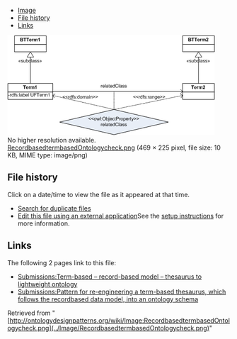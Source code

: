 * [Image](../Image/RecordbasedtermbasedOntologycheck.png#file)
* [File history](../Image/RecordbasedtermbasedOntologycheck.png#filehistory)
* [Links](../Image/RecordbasedtermbasedOntologycheck.png#filelinks)

[![Image:RecordbasedtermbasedOntologycheck.png](../images/6/61/RecordbasedtermbasedOntologycheck.png)](../images/6/61/RecordbasedtermbasedOntologycheck.png)  
No higher resolution available.  
[RecordbasedtermbasedOntologycheck.png](../images/6/61/RecordbasedtermbasedOntologycheck.png)‎ (469 × 225 pixel, file size: 10 KB, MIME type: image/png)

## File history

Click on a date/time to view the file as it appeared at that time.



  
* [Search for duplicate files](http://ontologydesignpatterns.org/wiki/Special:FileDuplicateSearch/RecordbasedtermbasedOntologycheck.png "Special:FileDuplicateSearch/RecordbasedtermbasedOntologycheck.png")
* [Edit this file using an external application](http://ontologydesignpatterns.org/wiki/index.php?title=Image:RecordbasedtermbasedOntologycheck.png&action=edit&externaledit=true&mode=file "Image:RecordbasedtermbasedOntologycheck.png")See the [setup instructions](http://www.mediawiki.org/wiki/Manual:External_editors "http://www.mediawiki.org/wiki/Manual:External_editors") for more information.

## Links



The following 2 pages link to this file:


* [Submissions:Term-based – record-based model – thesaurus to lightweight ontology](http://ontologydesignpatterns.org/wiki/Submissions:Term-based_%E2%80%93_record-based_model_%E2%80%93_thesaurus_to_lightweight_ontology "Submissions:Term-based – record-based model – thesaurus to lightweight ontology")
* [Submissions:Pattern for re-engineering a term-based thesaurus, which follows the recordbased data model, into an ontology schema](../Submissions/Pattern_for_re-engineering_a_term-based_thesaurus,_which_follows_the_recordbased_data_model,_into_an_ontology_schema "Submissions:Pattern for re-engineering a term-based thesaurus, which follows the recordbased data model, into an ontology schema")


Retrieved from "[http://ontologydesignpatterns.org/wiki/Image:RecordbasedtermbasedOntologycheck.png](../Image/RecordbasedtermbasedOntologycheck.png)"